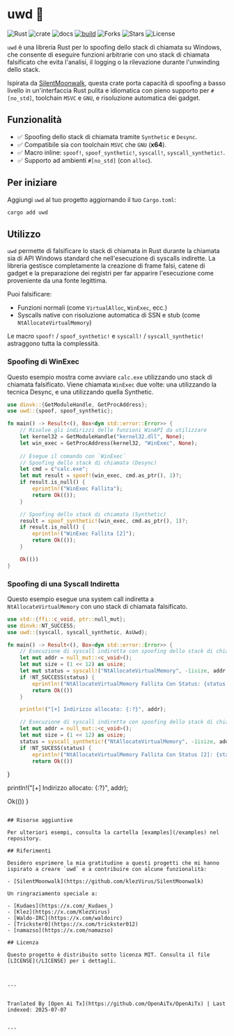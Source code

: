 # uwd 🦀

![Rust](https://img.shields.io/badge/made%20with-Rust-red)
![crate](https://img.shields.io/crates/v/uwd.svg)
![docs](https://docs.rs/uwd/badge.svg)
[![build](https://github.com/joaoviictorti/uwd/actions/workflows/ci.yml/badge.svg)](https://github.com/joaoviictorti/uwd/actions/workflows/ci.yml)
![Forks](https://img.shields.io/github/forks/joaoviictorti/uwd)
![Stars](https://img.shields.io/github/stars/joaoviictorti/uwd)
![License](https://img.shields.io/github/license/joaoviictorti/uwd)

`uwd` è una libreria Rust per lo spoofing dello stack di chiamata su Windows, che consente di eseguire funzioni arbitrarie con uno stack di chiamata falsificato che evita l'analisi, il logging o la rilevazione durante l'unwinding dello stack.

Ispirata da [SilentMoonwalk](https://github.com/klezVirus/SilentMoonwalk), questa crate porta capacità di spoofing a basso livello in un'interfaccia Rust pulita e idiomatica con pieno supporto per `#[no_std]`, toolchain `MSVC` e `GNU`, e risoluzione automatica dei gadget.

## Funzionalità

- ✅ Spoofing dello stack di chiamata tramite `Synthetic` e `Desync`.
- ✅ Compatibile sia con toolchain `MSVC` che `GNU` (**x64**).
- ✅ Macro inline: `spoof!`, `spoof_synthetic!`, `syscall!`, `syscall_synthetic!`.
- ✅ Supporto ad ambienti `#[no_std]` (con `alloc`).

## Per iniziare

Aggiungi `uwd` al tuo progetto aggiornando il tuo `Cargo.toml`:
```bash
cargo add uwd
```

## Utilizzo

`uwd` permette di falsificare lo stack di chiamata in Rust durante la chiamata sia di API Windows standard che nell'esecuzione di syscalls indirette. La libreria gestisce completamente la creazione di frame falsi, catene di gadget e la preparazione dei registri per far apparire l'esecuzione come proveniente da una fonte legittima.

Puoi falsificare:

* Funzioni normali (come `VirtualAlloc`, `WinExec`, ecc.)
* Syscalls native con risoluzione automatica di SSN e stub (come `NtAllocateVirtualMemory`)

Le macro `spoof!` / `spoof_synthetic!` e `syscall!` / `syscall_synthetic!` astraggono tutta la complessità.

### Spoofing di WinExec

Questo esempio mostra come avviare `calc.exe` utilizzando uno stack di chiamata falsificato. Viene chiamata `WinExec` due volte: una utilizzando la tecnica Desync, e una utilizzando quella Synthetic.

```rs
use dinvk::{GetModuleHandle, GetProcAddress};
use uwd::{spoof, spoof_synthetic};

fn main() -> Result<(), Box<dyn std::error::Error>> {
    // Risolve gli indirizzi delle funzioni WinAPI da utilizzare
    let kernel32 = GetModuleHandle("kernel32.dll", None);
    let win_exec = GetProcAddress(kernel32, "WinExec", None);
    
    // Esegue il comando con `WinExec`
    // Spoofing dello stack di chiamata (Desync)
    let cmd = c"calc.exe";
    let mut result = spoof!(win_exec, cmd.as_ptr(), 1)?;
    if result.is_null() {
        eprintln!("WinExec Fallita");
        return Ok(());
    }

    // Spoofing dello stack di chiamata (Synthetic)
    result = spoof_synthetic!(win_exec, cmd.as_ptr(), 1)?;
    if result.is_null() {
        eprintln!("WinExec Fallita [2]");
        return Ok(());
    }

    Ok(())
}
```

### Spoofing di una Syscall Indiretta

Questo esempio esegue una system call indiretta a `NtAllocateVirtualMemory` con uno stack di chiamata falsificato.

```rs
use std::{ffi::c_void, ptr::null_mut};
use dinvk::NT_SUCCESS;
use uwd::{syscall, syscall_synthetic, AsUwd};

fn main() -> Result<(), Box<dyn std::error::Error>> {
    // Esecuzione di syscall indiretta con spoofing dello stack di chiamata (Desync)
    let mut addr = null_mut::<c_void>();
    let mut size = (1 << 12) as usize;
    let mut status = syscall!("NtAllocateVirtualMemory", -1isize, addr.as_uwd_mut(), 0, size.as_uwd_mut(), 0x3000, 0x04)? as i32;
    if !NT_SUCCESS(status) {
        eprintln!("NtAllocateVirtualMemory Fallita Con Status: {status:#X}");
        return Ok(())
    }

    println!("[+] Indirizzo allocato: {:?}", addr);

    // Esecuzione di syscall indiretta con spoofing dello stack di chiamata (Synthetic)
    let mut addr = null_mut::<c_void>();
    let mut size = (1 << 12) as usize;
    status = syscall_synthetic!("NtAllocateVirtualMemory", -1isize, addr.as_uwd_mut(), 0, size.as_uwd_mut(), 0x3000, 0x04)? as i32;
    if !NT_SUCESS(status) {
        eprintln!("NtAllocateVirtualMemory Fallita Con Status [2]: {status:#X}");
        return Ok(())
```
}

println!("[+] Indirizzo allocato: {:?}", addr);

Ok(())
}
```

## Risorse aggiuntive

Per ulteriori esempi, consulta la cartella [examples](/examples) nel repository.

## Riferimenti

Desidero esprimere la mia gratitudine a questi progetti che mi hanno ispirato a creare `uwd` e a contribuire con alcune funzionalità:

- [SilentMoonwalk](https://github.com/klezVirus/SilentMoonwalk)

Un ringraziamento speciale a:

- [Kudaes](https://x.com/_Kudaes_)
- [Klez](https://x.com/KlezVirus)
- [Waldo-IRC](https://x.com/waldoirc)
- [Trickster0](https://x.com/trickster012)
- [namazso](https://x.com/namazso)

## Licenza

Questo progetto è distribuito sotto licenza MIT. Consulta il file [LICENSE](/LICENSE) per i dettagli.


---

Tranlated By [Open Ai Tx](https://github.com/OpenAiTx/OpenAiTx) | Last indexed: 2025-07-07

---